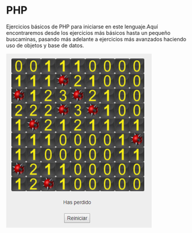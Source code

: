 # PHP
Ejercicios básicos de PHP para iniciarse en este lenguaje.Aquí encontraremos desde los ejercicios más básicos hasta un pequeño buscaminas, pasando más adelante a ejercicios más avanzados haciendo uso de objetos y base de datos.

![alt text](https://github.com/i02lomom/PHP/blob/master/imagenes/buscaminas.PNG?raw=true)
